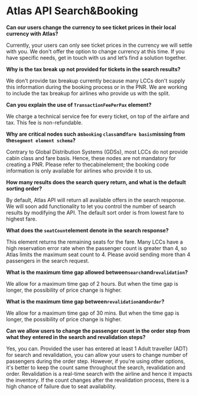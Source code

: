 # Atlas API Search&Booking

**Can our users change the currency to see ticket prices in their local currency with Atlas?**

Currently, your users can only see ticket prices in the currency we will settle with you. We don't offer the option to change currency at this time. If you have specific needs, get in touch with us and let’s find a solution together.



**Why is the tax break up not provided for tickets in the search results?**

We don't provide tax breakup currently because many LCCs don't supply this information during the booking process or in the PNR. We are working to include the tax breakup for airlines who provide us with the split.



**Can you explain the use of `TransactionFeePerPax` element?**

We charge a technical service fee for every ticket, on top of the airfare and tax. This fee is non-refundable.



**Why are critical nodes such as`booking`  `class`and`fare basis`missing from the`segment element schema`?**

Contrary to Global Distribution Systems (GDSs), most LCCs do not provide cabin class and fare basis. Hence, these nodes are not mandatory for creating a PNR. Please refer to thecabinelement; the booking code information is only available for airlines who provide it to us.



**How many results does the search query return, and what is the default sorting order?**

By default, Atlas API will return all available offers in the search response. We will soon add functionality to let you control the number of search results by modifying the API. The default sort order is from lowest fare to highest fare.


**What does the `seatCount`element denote in the search response?**

This element returns the remaining seats for the fare. Many LCCs have a high reservation error rate when the passenger count is greater than 4, so Atlas limits the maximum seat count to 4. Please avoid sending more than 4 passengers in the search request.



**What is the maximum time gap allowed between`search`and`revalidation`?**

We allow for a maximum time gap of 2 hours. But when the time gap is longer, the possibility of price change is higher.



**What is the maximum time gap between`revalidation`and`order`?**

We allow for a maximum time gap of 30 mins. But when the time gap is longer, the possibility of price change is higher.



**Can we allow users to change the passenger count in the order step from what they entered in the search and revalidation steps?**

Yes, you can. Provided the user has entered at least 1 Adult traveller (ADT) for search and revalidation, you can allow your users to change number of passengers during the order step. However, if you're using other options, it's better to keep the count same throughout the search, revalidation and order. Revalidation is a real-time search with the airline and hence it impacts the inventory. If the count changes after the revalidation process, there is a high chance of failure due to seat availability.
